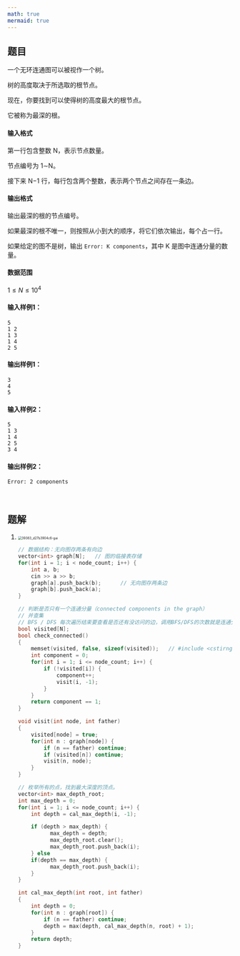 ```yaml
---
math: true
mermaid: true
---
```




## 题目

一个无环连通图可以被视作一个树。

树的高度取决于所选取的根节点。

现在，你要找到可以使得树的高度最大的根节点。

它被称为最深的根。

#### 输入格式

第一行包含整数 N，表示节点数量。

节点编号为 1∼N。

接下来 N−1 行，每行包含两个整数，表示两个节点之间存在一条边。

#### 输出格式

输出最深的根的节点编号。

如果最深的根不唯一，则按照从小到大的顺序，将它们依次输出，每个占一行。

如果给定的图不是树，输出 `Error: K components`，其中 K 是图中连通分量的数量。

#### 数据范围

$1 \le N \le 10^4$

#### 输入样例1：

```
5
1 2
1 3
1 4
2 5
```

#### 输出样例1：

```
3
4
5
```

#### 输入样例2：

```
5
1 3
1 4
2 5
3 4
```

#### 输出样例2：

```
Error: 2 components
```

<br>

## 题解

1.  <img src="https://cdn.jsdelivr.net/gh/yzngo/picture/img/202205152255365.jpg" alt="39383_d27b3904c6-gai" style="zoom: 50%;" />

     ```c++
     // 数据结构：无向图存两条有向边
     vector<int> graph[N];   // 图的临接表存储
     for(int i = 1; i < node_count; i++) {
         int a, b;
         cin >> a >> b;
         graph[a].push_back(b);      // 无向图存两条边
         graph[b].push_back(a);
     }
     
     // 判断是否只有一个连通分量（connected components in the graph）
     // 并查集
     // BFS / DFS 每次遍历结束要查看是否还有没访问的边，调用BFS/DFS的次数就是连通分量数
     bool visited[N];
     bool check_connected()
     {
         memset(visited, false, sizeof(visited));	// #include <cstirng>
         int component = 0;
         for(int i = 1; i <= node_count; i++) {
             if (!visited[i]) {
                 component++;
                 visit(i, -1);
             }
         }
         return component == 1;
     }
     
     void visit(int node, int father)
     {
         visited[node] = true;
         for(int n : graph[node]) {
             if (n == father) continue;
             if (visited[n]) continue;
             visit(n, node);
         }
     }
     
     // 枚举所有的点，找到最大深度的顶点。
     vector<int> max_depth_root;
     int max_depth = 0;
     for(int i = 1; i <= node_count; i++) {
         int depth = cal_max_depth(i, -1);
     
         if (depth > max_depth) {
               max_depth = depth;
               max_depth_root.clear();
               max_depth_root.push_back(i);
         } else 
         if(depth == max_depth) {
               max_depth_root.push_back(i);
         }
     }
     
     int cal_max_depth(int root, int father)
     {
         int depth = 0;
         for(int n : graph[root]) {
             if (n == father) continue;
             depth = max(depth, cal_max_depth(n, root) + 1);
         }
         return depth;
     }
     
     
     ```
    
     
